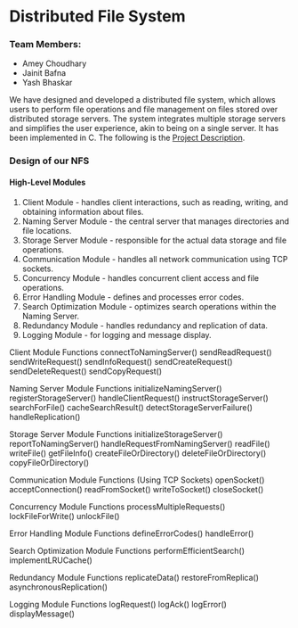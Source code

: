 # Distributed File System

### Team Members:

- Amey Choudhary 
- Jainit Bafna 
- Yash Bhaskar

We have designed and developed a distributed file system, which allows users to perform file operations and file management on files stored over distributed storage servers. The system integrates multiple storage servers and simplifies the user experience, akin to being on a single server. It has been implemented in C. The following is the [Project Description](https://karthikv1392.github.io/cs3301_osn/project/).

### Design of our NFS

#### High-Level Modules
1. Client Module - handles client interactions, such as reading, writing, and obtaining information about files.
2. Naming Server Module - the central server that manages directories and file locations.
3. Storage Server Module - responsible for the actual data storage and file operations.
4. Communication Module - handles all network communication using TCP sockets.
5. Concurrency Module - handles concurrent client access and file operations.
6. Error Handling Module - defines and processes error codes.
7. Search Optimization Module - optimizes search operations within the Naming Server.
8. Redundancy Module - handles redundancy and replication of data.
9. Logging Module - for logging and message display.


Client Module Functions
connectToNamingServer()
sendReadRequest()
sendWriteRequest()
sendInfoRequest()
sendCreateRequest()
sendDeleteRequest()
sendCopyRequest()


Naming Server Module Functions
initializeNamingServer()
registerStorageServer()
handleClientRequest()
instructStorageServer()
searchForFile()
cacheSearchResult()
detectStorageServerFailure()
handleReplication()


Storage Server Module Functions
initializeStorageServer()
reportToNamingServer()
handleRequestFromNamingServer()
readFile()
writeFile()
getFileInfo()
createFileOrDirectory()
deleteFileOrDirectory()
copyFileOrDirectory()


Communication Module Functions (Using TCP Sockets)
openSocket()
acceptConnection()
readFromSocket()
writeToSocket()
closeSocket()



Concurrency Module Functions
processMultipleRequests()
lockFileForWrite()
unlockFile()



Error Handling Module Functions
defineErrorCodes()
handleError()



Search Optimization Module Functions
performEfficientSearch()
implementLRUCache()



Redundancy Module Functions
replicateData()
restoreFromReplica()
asynchronousReplication()



Logging Module Functions
logRequest()
logAck()
logError()
displayMessage()
